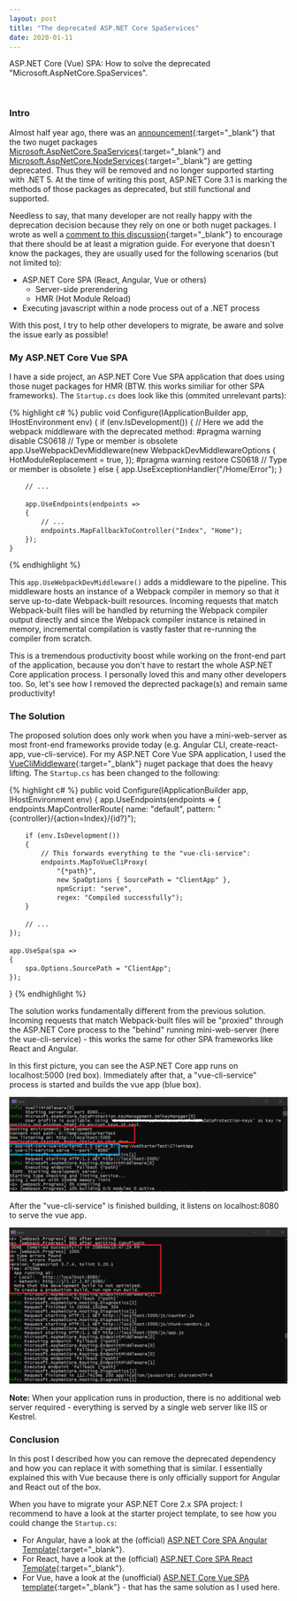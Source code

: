 ```yaml
---
layout: post
title: "The deprecated ASP.NET Core SpaServices"
date: 2020-01-11
---
```


<p class="intro">
    <span class="dropcap">A</span>SP.NET Core (Vue) SPA: How to solve the deprecated "Microsoft.AspNetCore.SpaServices".
</p>
<br/>

### Intro

Almost half year ago, there was an [announcement](https://github.com/dotnet/aspnetcore/issues/12890){:target="_blank"} that the two nuget packages [Microsoft.AspNetCore.SpaServices](https://www.nuget.org/packages/Microsoft.AspNetCore.SpaServices/){:target="_blank"} and [Microsoft.AspNetCore.NodeServices](https://www.nuget.org/packages/Microsoft.AspNetCore.NodeServices/){:target="_blank"} are getting deprecated. Thus they will be removed and no longer supported starting with .NET 5. At the time of writing this post, ASP.NET Core 3.1 is marking the methods of those packages as deprecated, but still functional and supported.

Needless to say, that many developer are not really happy with the deprecation decision because they rely on one or both nuget packages.
I wrote as well a [comment to this discussion](https://github.com/dotnet/aspnetcore/issues/12890#issuecomment-518545514){:target="_blank"} to encourage that there should be at least a migration guide.
For everyone that doesn't know the packages, they are usually used for the following scenarios (but not limited to):

* ASP.NET Core SPA (React, Angular, Vue or others)
    * Server-side prerendering
    * HMR (Hot Module Reload)
* Executing javascript within a node process out of a .NET process

With this post, I try to help other developers to migrate, be aware and solve the issue early as possible!

### My ASP.NET Core Vue SPA

I have a side project, an ASP.NET Core Vue SPA application that does using those nuget packages for HMR (BTW. this works similiar for other SPA frameworks). The `Startup.cs` does look like this (ommited unrelevant parts):

{% highlight c# %}
    public void Configure(IApplicationBuilder app, IHostEnvironment env)
    {
        if (env.IsDevelopment())
        {
            // Here we add the webpack middleware with the deprecated method:
            #pragma warning disable CS0618 // Type or member is obsolete
            app.UseWebpackDevMiddleware(new WebpackDevMiddlewareOptions { HotModuleReplacement = true, });
            #pragma warning restore CS0618 // Type or member is obsolete
        }
        else
        {
            app.UseExceptionHandler("/Home/Error");
        }

        // ...

        app.UseEndpoints(endpoints =>
        {
            // ...
            endpoints.MapFallbackToController("Index", "Home");
        });
    }
{% endhighlight %}

This `app.UseWebpackDevMiddleware()` adds a middleware to the pipeline. This middleware hosts an instance of a Webpack compiler in memory so that it serve up-to-date Webpack-built resources. Incoming requests that match Webpack-built files will be handled by returning the Webpack compiler output directly and since the Webpack compiler instance is retained in memory, incremental compilation is vastly faster that re-running the compiler from scratch.

This is a tremendous productivity boost while working on the front-end part of the application, because you don't have to restart the whole ASP.NET Core application process. I personally loved this and many other developers too. So, let's see how I removed the deprected package(s) and remain same productivity!

### The Solution

The proposed solution does only work when you have a mini-web-server as most front-end frameworks provide today (e.g. Angular CLI, create-react-app, vue-cli-service). For my ASP.NET Core Vue SPA application, I used the [VueCliMiddleware](https://www.nuget.org/packages/VueCliMiddleware/){:target="_blank"} nuget package that does the heavy lifting. The `Startup.cs` has been changed to the following: 

{% highlight c# %}
public void Configure(IApplicationBuilder app, IHostEnvironment env)
{
    app.UseEndpoints(endpoints =>
    {
        endpoints.MapControllerRoute(
            name: "default",
            pattern: "{controller}/{action=Index}/{id?}");

        if (env.IsDevelopment())
        {
            // This forwards everything to the "vue-cli-service":
            endpoints.MapToVueCliProxy(
                "{*path}",
                new SpaOptions { SourcePath = "ClientApp" },
                npmScript: "serve",
                regex: "Compiled successfully");
        }

        // ...
    });

    app.UseSpa(spa =>
    {
        spa.Options.SourcePath = "ClientApp";
    });
}
{% endhighlight %}

The solution works fundamentally different from the previous solution.
Incoming requests that match Webpack-built files will be "proxied" through the ASP.NET Core process to the "behind" running mini-web-server (here the vue-cli-service) - this works the same for other SPA frameworks like React and Angular.

In this first picture, you can see the ASP.NET Core app runs on localhost:5000 (red box).
Immediately after that, a "vue-cli-service" process is started and builds the vue app (blue box).

![dotnet-process](/assets/img/aspnetcore-deprecated-spa-services/dotnet-process.png)

After the "vue-cli-service" is finished building, it listens on localhost:8080 to serve the vue app.

![vue-cli-service](/assets/img/aspnetcore-deprecated-spa-services/vue-cli-service.png)

**Note:** When your application runs in production, there is no additional web server required - everything is served by a single web server like IIS or Kestrel.

### Conclusion

In this post I described how you can remove the deprecated dependency and how you can replace it with something that is similar. 
I essentially explained this with Vue because there is only officially support for Angular and React out of the box.

When you have to migrate your ASP.NET Core 2.x SPA project: I recommend to have a look at the starter project template, to see how you could change the `Startup.cs`:

* For Angular, have a look at the (official) [ASP.NET Core SPA Angular Template](https://github.com/dotnet/aspnetcore/tree/master/src/ProjectTemplates/Web.Spa.ProjectTemplates/content/Angular-CSharp){:target="_blank"}.
* For React, have a look at the (official) [ASP.NET Core SPA React Template](https://github.com/dotnet/aspnetcore/tree/master/src/ProjectTemplates/Web.Spa.ProjectTemplates/content/React-CSharp){:target="_blank"}.
* For Vue, have a look at the (unofficial) [ASP.NET Core Vue SPA template](https://github.com/SoftwareAteliers/asp-net-core-vue-starter){:target="_blank"} - that has the same solution as I used here.

